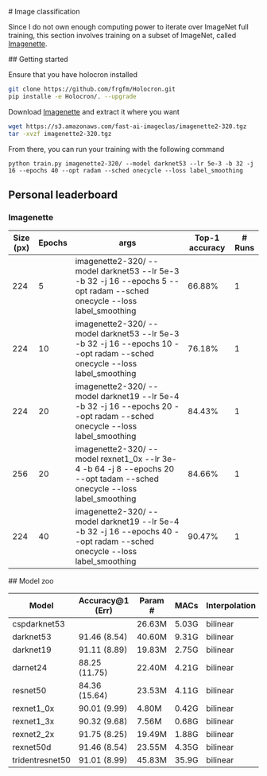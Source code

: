 # Image classification

Since I do not own enough computing power to iterate over ImageNet full training, this section involves training on a subset of ImageNet, called [Imagenette](https://github.com/fastai/imagenette).

## Getting started

Ensure that you have holocron installed

```bash
git clone https://github.com/frgfm/Holocron.git
pip installe -e Holocron/. --upgrade
```

Download [Imagenette](https://s3.amazonaws.com/fast-ai-imageclas/imagenette2-320.tgz) and extract it where you want

```bash
wget https://s3.amazonaws.com/fast-ai-imageclas/imagenette2-320.tgz
tar -xvzf imagenette2-320.tgz
```

From there, you can run your training with the following command

```
python train.py imagenette2-320/ --model darknet53 --lr 5e-3 -b 32 -j 16 --epochs 40 --opt radam --sched onecycle --loss label_smoothing
```



## Personal leaderboard

### Imagenette

| Size (px) | Epochs | args                                                         | Top-1 accuracy | # Runs |
| --------- | ------ | ------------------------------------------------------------ | -------------- | ------ |
| 224       | 5      | imagenette2-320/ --model darknet53 --lr 5e-3 -b 32 -j 16 --epochs 5 --opt radam --sched onecycle --loss label_smoothing | 66.88%         | 1      |
| 224       | 10     | imagenette2-320/ --model darknet53 --lr 5e-3 -b 32 -j 16 --epochs 10 --opt radam --sched onecycle --loss label_smoothing | 76.18%         | 1      |
| 224       | 20     | imagenette2-320/ --model darknet19 --lr 5e-4 -b 32 -j 16 --epochs 20 --opt radam --sched onecycle --loss label_smoothing | 84.43%         | 1      |
| 256       | 20     | imagenette2-320/ --model rexnet1_0x --lr 3e-4 -b 64 -j 8 --epochs 20 --opt tadam --sched onecycle --loss label_smoothing | 84.66%         | 1      |
| 224       | 40     | imagenette2-320/ --model darknet19 --lr 5e-4 -b 32 -j 16 --epochs 40 --opt radam --sched onecycle --loss label_smoothing | 90.47%         | 1      |



## Model zoo

| Model           | Accuracy@1 (Err) | Param # | MACs  | Interpolation | Image size |
| --------------- | ---------------- | ------- | ----- | ------------- | ---------- |
| cspdarknet53    |                  | 26.63M  | 5.03G | bilinear      | 256        |
| darknet53       | 91.46 (8.54)     | 40.60M  | 9.31G | bilinear      | 256        |
| darknet19       | 91.11 (8.89)     | 19.83M  | 2.75G | bilinear      | 224        |
| darnet24        | 88.25 (11.75)    | 22.40M  | 4.21G | bilinear      | 224        |
| resnet50        | 84.36 (15.64)    | 23.53M  | 4.11G | bilinear      | 224        |
| rexnet1_0x      | 90.01 (9.99)     | 4.80M   | 0.42G | bilinear      | 224        |
| rexnet1_3x      | 90.32 (9.68)     | 7.56M   | 0.68G | bilinear      | 224        |
| rexnet2_2x      | 91.75 (8.25)     | 19.49M  | 1.88G | bilinear      | 224        |
| rexnet50d       | 91.46 (8.54)     | 23.55M  | 4.35G | bilinear      | 224        |
| tridentresnet50 | 91.01 (8.99)     | 45.83M  | 35.9G | bilinear      | 224        |

